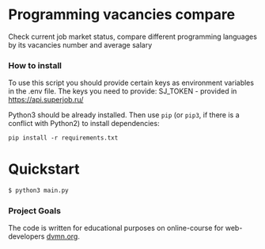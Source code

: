 # Programming vacancies compare
Check current job market status, 
compare different programming languages by its vacancies number and average salary


### How to install

To use this script you should provide certain keys as environment variables in the .env file.
The keys you need to provide:
SJ_TOKEN - provided in https://api.superjob.ru/

Python3 should be already installed. 
Then use `pip` (or `pip3`, if there is a conflict with Python2) to install dependencies:
```
pip install -r requirements.txt
```

# Quickstart

```bash
$ python3 main.py
```

### Project Goals

The code is written for educational purposes on online-course for web-developers [dvmn.org](https://dvmn.org/).